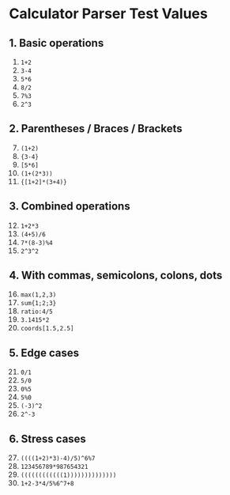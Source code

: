# Calculator Parser Test Values

## 1. Basic operations
1. `1+2`
2. `3-4`
3. `5*6`
4. `8/2`
5. `7%3`
6. `2^3`

## 2. Parentheses / Braces / Brackets
7. `(1+2)`
8. `{3-4}`
9. `[5*6]`
10. `(1+(2*3))`
11. `{[1+2]*(3+4)}`

## 3. Combined operations
12. `1+2*3`
13. `(4+5)/6`
14. `7*(8-3)%4`
15. `2^3^2`

## 4. With commas, semicolons, colons, dots
16. `max(1,2,3)`
17. `sum{1;2;3}`
18. `ratio:4/5`
19. `3.1415*2`
20. `coords[1.5,2.5]`

## 5. Edge cases
21. `0/1`  <!-- Division with zero numerator -->
22. `5/0`  <!-- Division by zero (error expected) -->
23. `0%5`
24. `5%0`  <!-- Modulo by zero (error expected) -->
25. `(-3)^2` <!-- Negative base -->
26. `2^-3`  <!-- Negative exponent -->

## 6. Stress cases
27. `((((1+2)*3)-4)/5)^6%7`
28. `123456789*987654321`
29. `((((((((((((1))))))))))))))` <!-- Deep nesting -->
30. `1+2-3*4/5%6^7+8`
